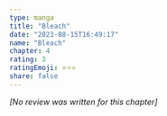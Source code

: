 ```yaml
---
type: manga
title: "Bleach"
date: "2023-08-15T16:49:17"
name: "Bleach"
chapter: 4
rating: 3
ratingEmoji: ⭐️⭐️⭐️
share: false
---
```


_[No review was written for this chapter]_
